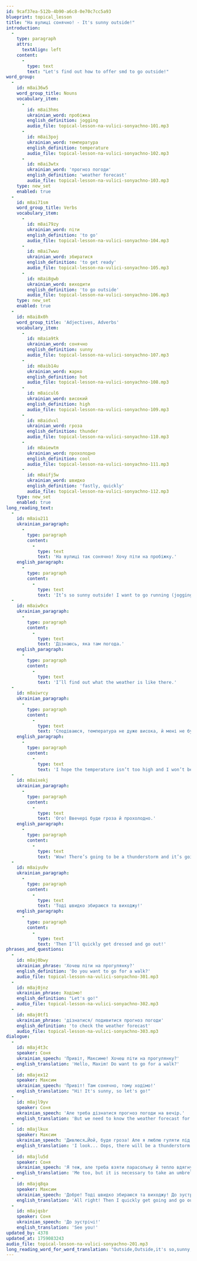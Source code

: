 ```yaml
---
id: 9caf37ea-512b-4b90-a6c8-0e70c7cc5a93
blueprint: topical_lesson
title: "На вулиці сонячно! - It's sunny outside!"
introduction:
  -
    type: paragraph
    attrs:
      textAlign: left
    content:
      -
        type: text
        text: "Let's find out how to offer smd to go outside!"
word_group:
  -
    id: m8ai36w5
    word_group_title: Nouns
    vocabulary_item:
      -
        id: m8ai3hms
        ukrainian_word: пробіжка
        english_definition: jogging
        audio_file: topical-lesson-na-vulici-sonyachno-101.mp3
      -
        id: m8ai3poj
        ukrainian_word: температура
        english_definition: temperature
        audio_file: topical-lesson-na-vulici-sonyachno-102.mp3
      -
        id: m8ai3wtx
        ukrainian_word: 'прогноз погоди'
        english_definition: 'weather forecast'
        audio_file: topical-lesson-na-vulici-sonyachno-103.mp3
    type: new_set
    enabled: true
  -
    id: m8ai71sm
    word_group_title: Verbs
    vocabulary_item:
      -
        id: m8ai79zy
        ukrainian_word: піти
        english_definition: 'to go'
        audio_file: topical-lesson-na-vulici-sonyachno-104.mp3
      -
        id: m8ai7wwu
        ukrainian_word: збиратися
        english_definition: 'to get ready'
        audio_file: topical-lesson-na-vulici-sonyachno-105.mp3
      -
        id: m8ai8gwb
        ukrainian_word: виходити
        english_definition: 'to go outside'
        audio_file: topical-lesson-na-vulici-sonyachno-106.mp3
    type: new_set
    enabled: true
  -
    id: m8ai8x0h
    word_group_title: 'Adjectives, Adverbs'
    vocabulary_item:
      -
        id: m8aia9tk
        ukrainian_word: сонячно
        english_definition: sunny
        audio_file: topical-lesson-na-vulici-sonyachno-107.mp3
      -
        id: m8aib14u
        ukrainian_word: жарко
        english_definition: hot
        audio_file: topical-lesson-na-vulici-sonyachno-108.mp3
      -
        id: m8aicul6
        ukrainian_word: високий
        english_definition: high
        audio_file: topical-lesson-na-vulici-sonyachno-109.mp3
      -
        id: m8aidvxl
        ukrainian_word: гроза
        english_definition: thunder
        audio_file: topical-lesson-na-vulici-sonyachno-110.mp3
      -
        id: m8aiewtm
        ukrainian_word: прохолодно
        english_definition: cool
        audio_file: topical-lesson-na-vulici-sonyachno-111.mp3
      -
        id: m8aifj5w
        ukrainian_word: швидко
        english_definition: 'fastly, quickly'
        audio_file: topical-lesson-na-vulici-sonyachno-112.mp3
    type: new_set
    enabled: true
long_reading_text:
  -
    id: m8aiu211
    ukrainian_paragraph:
      -
        type: paragraph
        content:
          -
            type: text
            text: 'На вулиці так сонячно! Хочу піти на пробіжку.'
    english_paragraph:
      -
        type: paragraph
        content:
          -
            type: text
            text: 'It’s so sunny outside! I want to go running (jogging).'
  -
    id: m8aiw9cx
    ukrainian_paragraph:
      -
        type: paragraph
        content:
          -
            type: text
            text: 'Дізнаюсь, яка там погода.'
    english_paragraph:
      -
        type: paragraph
        content:
          -
            type: text
            text: 'I’ll find out what the weather is like there.'
  -
    id: m8aiwrcy
    ukrainian_paragraph:
      -
        type: paragraph
        content:
          -
            type: text
            text: 'Сподіваюся, температура не дуже висока, й мені не буде жарко.'
    english_paragraph:
      -
        type: paragraph
        content:
          -
            type: text
            text: 'I hope the temperature isn’t too high and I won’t be too hot.'
  -
    id: m8aixekj
    ukrainian_paragraph:
      -
        type: paragraph
        content:
          -
            type: text
            text: 'Ого! Ввечері буде гроза й прохолодно.'
    english_paragraph:
      -
        type: paragraph
        content:
          -
            type: text
            text: 'Wow! There’s going to be a thunderstorm and it’s going to be cool in the evening.'
  -
    id: m8aiyu9v
    ukrainian_paragraph:
      -
        type: paragraph
        content:
          -
            type: text
            text: 'Тоді швидко збираюся та виходжу!'
    english_paragraph:
      -
        type: paragraph
        content:
          -
            type: text
            text: 'Then I’ll quickly get dressed and go out!'
phrases_and_questions:
  -
    id: m8aj0bwy
    ukrainian_phrase: 'Хочеш піти на прогулянку?'
    english_definition: 'Do you want to go for a walk?'
    audio_file: topical-lesson-na-vulici-sonyachno-301.mp3
  -
    id: m8aj0jnz
    ukrainian_phrase: Ходімо!
    english_definition: "Let's go!"
    audio_file: topical-lesson-na-vulici-sonyachno-302.mp3
  -
    id: m8aj0tf1
    ukrainian_phrase: 'дізнатися/ подивитися прогноз погоди'
    english_definition: 'to check the weather forecast'
    audio_file: topical-lesson-na-vulici-sonyachno-303.mp3
dialogue:
  -
    id: m8aj4t3c
    speaker: Соня
    ukrainian_speech: 'Привіт, Максиме! Хочеш піти на прогулянку?'
    english_translation: 'Hello, Maxim! Do want to go for a walk?'
  -
    id: m8ajex12
    speaker: Максим
    ukrainian_speech: 'Привіт! Там сонячно, тому ходімо!'
    english_translation: "Hi! It's sunny, so let's go!"
  -
    id: m8ajl9yv
    speaker: Соня
    ukrainian_speech: 'Але треба дізнатися прогноз погоди на вечір.'
    english_translation: 'But we need to know the weather forecast for the evening.'
  -
    id: m8ajlkux
    speaker: Максим
    ukrainian_speech: 'Дивлюся…Йой, буде гроза! Але я люблю гуляти під дощем, а ти?'
    english_translation: 'I look... Oops, there will be a thunderstorm! But I like to walk in the rain, and you?'
  -
    id: m8ajlu5d
    speaker: Соня
    ukrainian_speech: 'Я теж, але треба взяти парасольку й тепло вдягнутися, буде прохолодно.'
    english_translation: 'Me too, but it is necessary to take an umbrella and to dress warmly, it will be cool.'
  -
    id: m8ajq8qa
    speaker: Максим
    ukrainian_speech: 'Добре! Тоді швидко збираюся та виходжу! До зустрічі!'
    english_translation: 'All right! Then I quickly get going and go out! See you!'
  -
    id: m8ajqsbr
    speaker: Соня
    ukrainian_speech: 'До зустрічі!'
    english_translation: 'See you!'
updated_by: 4378
updated_at: 1759083243
audio_file: topical-lesson-na-vulici-sonyachno-201.mp3
long_reading_word_for_word_translation: "Outside,Outside,it's so,sunny,I want,to go,on,running(jogging),I’ll find out,what,there,the weather.,I hope,the temperature,isn’t,too,high,and,I,won’t be,too,hot,wow,In the evening, there’s going to be,a thunderstorm,and,cool,then,quickly,I get dressed,and,go out"
---
```

